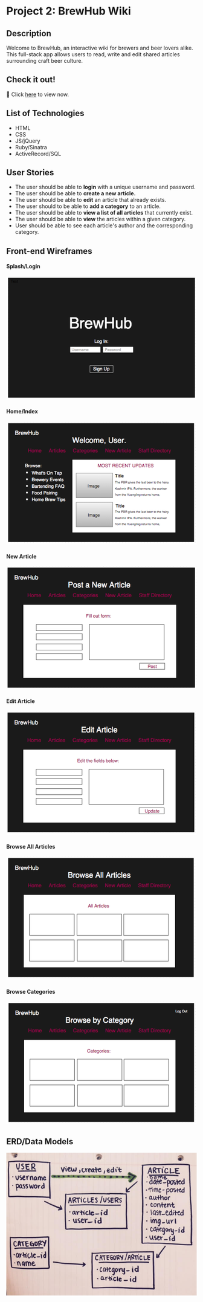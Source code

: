 # Project 2: BrewHub Wiki

## Description
Welcome to BrewHub, an interactive wiki for brewers and beer lovers alike. This full-stack app allows users to read, write and edit shared articles surrounding craft beer culture. 

## Check it out!

:beers: Click [here](https://peaceful-garden-4167.herokuapp.com/login) to view now.

## List of Technologies
* HTML
* CSS
* JS/jQuery
* Ruby/Sinatra
* ActiveRecord/SQL

## User Stories
* The user should be able to **login** with a unique username and password.
* The user should be able to **create a new article.**
* The user should be able to **edit** an article that already exists.
* The user should to be able to **add a category** to an article.
* The user should be able to **view a list of all articles** that currently exist.
* The user should be able to **view** the articles within a given category.
* User should be able to see each article's author and the corresponding category.

## Front-end Wireframes
#### Splash/Login
![splash](/public/img/WF_splash_login.png)
#### Home/Index
![index](/public/img/WF_index_page.png)
#### New Article
![new_article](/public/img/WF_new_article.png)
#### Edit Article
![edit_article](/public/img/WF_edit.png)
#### Browse All Articles
![all_articles](/public/img/WF_all_articles.png)
#### Browse Categories
![categories](/public/img/WF_categories.png)

## ERD/Data Models 

![ERD](/public/img/ERD.jpg)
